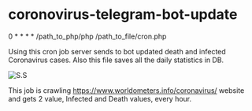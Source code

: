 # coronovirus-telegram-bot-update

0 	* 	* 	* 	* 	/path_to_php/php /path_to_file/cron.php

Using this cron job server sends to bot updated death and infected Coronavirus cases.
Also this file saves all the daily statistics in DB.

![S.S](https://raw.githubusercontent.com/ogtayhuseynov0/coronovirus-telegram-bot-update/master/ss.PNG "Bot S.S")

This job is crawling https://www.worldometers.info/coronavirus/ website and gets 2 value, Infected and Death values, every hour.
